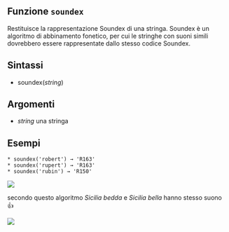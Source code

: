 ## Funzione `soundex`

Restituisce la rappresentazione Soundex di una stringa. Soundex è un algoritmo di abbinamento fonetico, per cui le stringhe con suoni simili dovrebbero essere rappresentate dallo stesso codice Soundex.

## Sintassi

* soundex(*string*)

## Argomenti

* *string* una stringa

## Esempi
```
* soundex('robert') → 'R163'
* soundex('rupert') → 'R163'
* soundex('rubin') → 'R150'
```

![](/img/corrispondenza_fuzzy/soundex1.png)

secondo questo algoritmo *Sicilia bedda* e *Sicilia bella* hanno stesso suono :+1:

![](/img/corrispondenza_fuzzy/soundex2.png)
